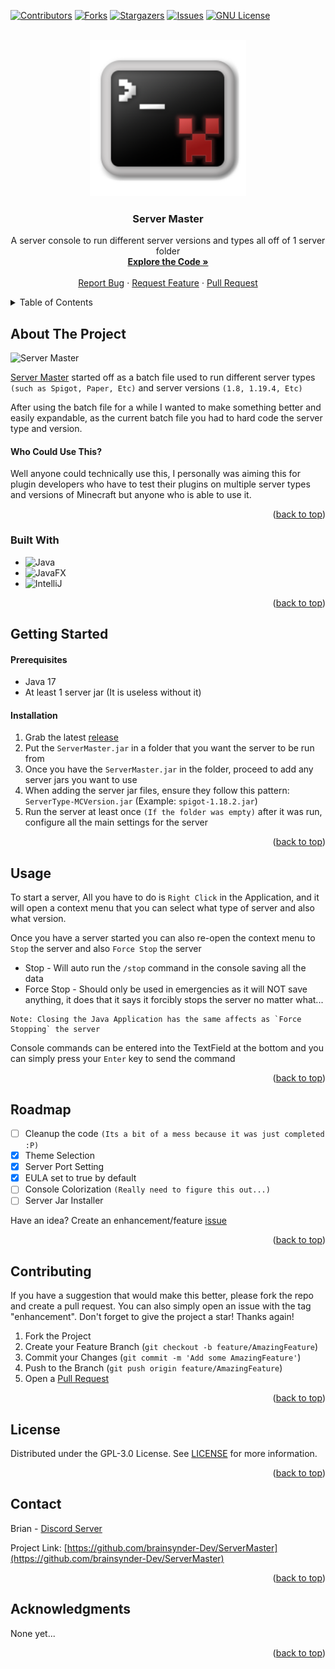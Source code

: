 <a name="readme-top"></a>

[![Contributors][contributors-shield]][contributors-url]
[![Forks][forks-shield]][forks-url]
[![Stargazers][stars-shield]][stars-url]
[![Issues][issues-shield]][issues-url]
[![GNU License][license-shield]][license-url]


<br />
<div align="center">
  <a href="https://github.com/brainsynder-Dev/ServerMaster">
    <img src="https://github.com/brainsynder-Dev/ServerMaster/blob/master/src/main/resources/org/bsdevelopment/serverapp/icon.png?raw=true" alt="Logo" width="250" height="250">
  </a>

<h3 align="center">Server Master</h3>

  <p align="center">
    A server console to run different server versions and types all off of 1 server folder
    <br />
    <a href="https://github.com/brainsynder-Dev/ServerMaster/tree/master/src/main/java/org/bsdevelopment/serverapp"><strong>Explore the Code »</strong></a>
    <br />
    <br />
    <a href="https://github.com/brainsynder-Dev/ServerMaster/issues">Report Bug</a>
    ·
    <a href="https://github.com/brainsynder-Dev/ServerMaster/issues">Request Feature</a>
    ·
    <a href="https://github.com/brainsynder-Dev/ServerMaster/pulls">Pull Request</a>
  </p>
</div>



<!-- TABLE OF CONTENTS -->
<details>
  <summary>Table of Contents</summary>
  <ol>
    <li>
      <a href="#about-the-project">About The Project</a>
      <ul>
        <li><a href="#built-with">Built With</a></li>
      </ul>
    </li>
    <li><a href="#getting-started">Getting Started</a></li>
    <li><a href="#usage">Usage</a></li>
    <li><a href="#roadmap">Roadmap</a></li>
    <li><a href="#contributing">Contributing</a></li>
    <li><a href="#license">License</a></li>
    <li><a href="#contact">Contact</a></li>
    <li><a href="#acknowledgments">Acknowledgments</a></li>
  </ol>
</details>



<!-- ABOUT THE PROJECT -->
## About The Project

![Server Master][product-screenshot]

[Server Master](https://github.com/brainsynder-Dev/ServerMaster/) started off as a batch file used to run different server types `(such as Spigot, Paper, Etc)` and server versions `(1.8, 1.19.4, Etc)`

After using the batch file for a while I wanted to make something better and easily expandable, as the current batch file you had to hard code the server type and version.

#### Who Could Use This?
Well anyone could technically use this, I personally was aiming this for plugin developers who have to test their plugins on multiple server types and versions of Minecraft but anyone who is able to use it.

<p align="right">(<a href="#readme-top">back to top</a>)</p>



### Built With

* ![Java][Java]
* ![JavaFX][JavaFX]
* ![IntelliJ][IntelliJ]

<p align="right">(<a href="#readme-top">back to top</a>)</p>



<!-- GETTING STARTED -->
## Getting Started

#### Prerequisites

* Java 17
* At least 1 server jar (It is useless without it)

#### Installation

1. Grab the latest [release](https://github.com/brainsynder-Dev/ServerMaster/releases)
2. Put the `ServerMaster.jar` in a folder that you want the server to be run from
3. Once you have the `ServerMaster.jar` in the folder, proceed to add any server jars you want to use
4. When adding the server jar files, ensure they follow this pattern: `ServerType-MCVersion.jar` (Example: `spigot-1.18.2.jar`)
5. Run the server at least once `(If the folder was empty)` after it was run, configure all the main settings for the server

<p align="right">(<a href="#readme-top">back to top</a>)</p>



<!-- USAGE EXAMPLES -->
## Usage

To start a server, All you have to do is `Right Click` in the Application, and it will open a context menu that you can select what type of server and also what version.

Once you have a server started you can also re-open the context menu to `Stop` the server and also `Force Stop` the server

* Stop - Will auto run the `/stop` command in the console saving all the data
* Force Stop - Should only be used in emergencies as it will NOT save anything, it does that it says it forcibly stops the server no matter what...
```manifest
Note: Closing the Java Application has the same affects as `Force Stopping` the server
```

Console commands can be entered into the TextField at the bottom and you can simply press your `Enter` key to send the command 

<p align="right">(<a href="#readme-top">back to top</a>)</p>



<!-- ROADMAP -->
## Roadmap

- [ ] Cleanup the code `(Its a bit of a mess because it was just completed :P)`
- [x] Theme Selection
- [x] Server Port Setting
- [x] EULA set to true by default
- [ ] Console Colorization `(Really need to figure this out...)`
- [ ] Server Jar Installer

Have an idea? Create an enhancement/feature [issue](https://github.com/github_username/repo_name/issues) 

<p align="right">(<a href="#readme-top">back to top</a>)</p>



<!-- CONTRIBUTING -->
## Contributing

If you have a suggestion that would make this better, please fork the repo and create a pull request. You can also simply open an issue with the tag "enhancement".
Don't forget to give the project a star! Thanks again!

1. Fork the Project
2. Create your Feature Branch (`git checkout -b feature/AmazingFeature`)
3. Commit your Changes (`git commit -m 'Add some AmazingFeature'`)
4. Push to the Branch (`git push origin feature/AmazingFeature`)
5. Open a [Pull Request](https://github.com/brainsynder-Dev/ServerMaster/pulls)

<p align="right">(<a href="#readme-top">back to top</a>)</p>



<!-- LICENSE -->
## License

Distributed under the GPL-3.0 License. See [LICENSE](https://github.com/brainsynder-Dev/ServerMaster/blob/master/LICENSE) for more information.

<p align="right">(<a href="#readme-top">back to top</a>)</p>



<!-- CONTACT -->
## Contact

Brian - [Discord Server](https://discord.bsdevelopment.org/)

Project Link: [https://github.com/brainsynder-Dev/ServerMaster](https://github.com/brainsynder-Dev/ServerMaster)

<p align="right">(<a href="#readme-top">back to top</a>)</p>



<!-- ACKNOWLEDGMENTS -->
## Acknowledgments

None yet...

<p align="right">(<a href="#readme-top">back to top</a>)</p>



<!-- MARKDOWN LINKS & IMAGES -->
<!-- https://www.markdownguide.org/basic-syntax/#reference-style-links -->
[contributors-shield]: https://img.shields.io/github/contributors/brainsynder-Dev/ServerMaster.svg?style=for-the-badge
[contributors-url]: https://github.com/brainsynder-Dev/ServerMaster/graphs/contributors
[forks-shield]: https://img.shields.io/github/forks/brainsynder-Dev/ServerMaster.svg?style=for-the-badge
[forks-url]: https://github.com/brainsynder-Dev/ServerMaster/network/members
[stars-shield]: https://img.shields.io/github/stars/brainsynder-Dev/ServerMaster.svg?style=for-the-badge
[stars-url]: https://github.com/brainsynder-Dev/ServerMaster/stargazers
[issues-shield]: https://img.shields.io/github/issues/brainsynder-Dev/ServerMaster.svg?style=for-the-badge
[issues-url]: https://github.com/brainsynder-Dev/ServerMaster/issues
[license-shield]: https://img.shields.io/github/license/brainsynder-Dev/ServerMaster.svg?style=for-the-badge
[license-url]: https://github.com/brainsynder-Dev/ServerMaster/blob/master/LICENSE
[product-screenshot]: https://i.imgur.com/8xU3aTx.png

[IntelliJ]: https://img.shields.io/badge/IntelliJIDEA-000000.svg?style=for-the-badge&logo=intellij-idea&logoColor=white
[Java]: https://img.shields.io/badge/java-%23ED8B00.svg?style=for-the-badge&logo=openjdk&logoColor=white
[JavaFX]: https://img.shields.io/badge/javafx-%239999FF.svg?style=for-the-badge&logoColor=white